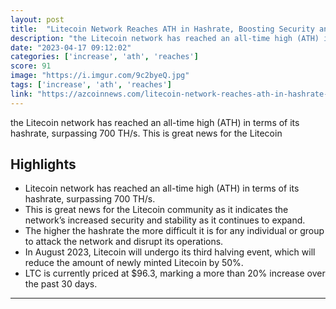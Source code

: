 ```yaml
---
layout: post
title:  "Litecoin Network Reaches ATH in Hashrate, Boosting Security and Stability"
description: "the Litecoin network has reached an all-time high (ATH) in terms of its hashrate, surpassing 700 TH/s. This is great news for the Litecoin"
date: "2023-04-17 09:12:02"
categories: ['increase', 'ath', 'reaches']
score: 91
image: "https://i.imgur.com/9c2byeQ.jpg"
tags: ['increase', 'ath', 'reaches']
link: "https://azcoinnews.com/litecoin-network-reaches-ath-in-hashrate-boosting-security-and-stability.html"
---
```


the Litecoin network has reached an all-time high (ATH) in terms of its hashrate, surpassing 700 TH/s. This is great news for the Litecoin

## Highlights

- Litecoin network has reached an all-time high (ATH) in terms of its hashrate, surpassing 700 TH/s.
- This is great news for the Litecoin community as it indicates the network’s increased security and stability as it continues to expand.
- The higher the hashrate the more difficult it is for any individual or group to attack the network and disrupt its operations.
- In August 2023, Litecoin will undergo its third halving event, which will reduce the amount of newly minted Litecoin by 50%.
- LTC is currently priced at $96.3, marking a more than 20% increase over the past 30 days.

---
